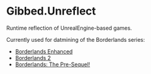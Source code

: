 # Gibbed.Unreflect

Runtime reflection of UnrealEngine-based games.

Currently used for datmining of the Borderlands series:
- [Borderlands Enhanced](https://github.com/gibbed/Gibbed.BorderlandsEnhanced.Datamining)
- [Borderlands 2](https://github.com/gibbed/Gibbed.Borderlands2.Datamining)
- [Borderlands: The Pre-Sequel!](https://github.com/gibbed/Gibbed.BorderlandsOz.Datamining)
